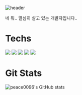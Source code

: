 ![header](https://capsule-render.vercel.app/api?type=waving&color=auto&height=200&section=header&text=KBW%20Repo!&fontSize=60&rotate=10&&fontAlign=70&fontAlignY=20)

네 뭐.. 열심히 살고 있는 개발자입니다..

<div align=left><h1> Techs </h1></div>
<div align=left>
  <img src="https://img.shields.io/badge/JAVA-007396?style=for-the-badge&logo=java&logoColor=white">
  <img src="https://img.shields.io/badge/cplusplus-00599C?style=flat-square&logo=C++&logoColor=white"/>
  <img src="https://img.shields.io/badge/MySQL-4479A1?style=for-the-badge&logo=MySQL&logoColor=white">
  <img src="https://img.shields.io/badge/springboot-6DB33F?style=for-the-badge&logo=Spring-Boot&logoColor=white">

  <img src="https://img.shields.io/badge/docker-2496ED?style=for-the-badge&logo=Docker&logoColor=white">
  
  
</div>

<div align=left><h1> Git Stats </h1></div>

![peace0096's GitHub stats](https://github-readme-stats.vercel.app/api?username=peace0096&show_icons=true&theme=radical)


